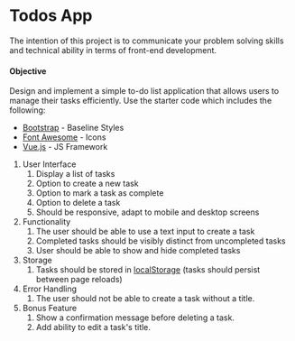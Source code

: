 # Todos App

The intention of this project is to communicate your problem solving skills and technical ability in terms of front-end
development.

#### Objective

Design and implement a simple to-do list application that allows users to manage their tasks efficiently.
Use the starter code which includes the following:

- [Bootstrap](https://getbootstrap.com/) - Baseline Styles
- [Font Awesome](https://fontawesome.com/) - Icons
- [Vue.js](https://vuejs.org/) - JS Framework

1. User Interface
   1. Display a list of tasks
   2. Option to create a new task
   3. Option to mark a task as complete
   4. Option to delete a task
   5. Should be responsive, adapt to mobile and desktop screens
2. Functionality
   1. The user should be able to use a text input to create a task
   2. Completed tasks should be visibly distinct from uncompleted tasks
   3. User should be able to show and hide completed tasks
3. Storage
   1. Tasks should be stored in [localStorage](https://developer.mozilla.org/en-US/docs/Web/API/Window/localStorage) (tasks should persist between page reloads)
4. Error Handling
   1. The user should not be able to create a task without a title.
5. Bonus Feature
   1. Show a confirmation message before deleting a task.
   2. Add ability to edit a task's title.